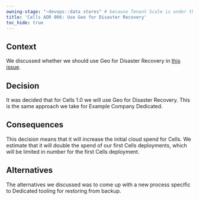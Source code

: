```yaml
---
owning-stage: "~devops::data stores" # because Tenant Scale is under this
title: 'Cells ADR 006: Use Geo for Disaster Recovery'
toc_hide: true
---
```


## Context

We discussed whether we should use Geo for Disaster Recovery in [this issue](https://example_company.com/example_company-com/gl-infra/production-engineering/-/issues/25246).

## Decision

It was decided that for Cells 1.0 we will use Geo for Disaster Recovery.
This is the same approach we take for Example Company Dedicated.

## Consequences

This decision means that it will increase the initial cloud spend for Cells.
We estimate that it will double the spend of our first Cells deployments, which will be limited in number for the first Cells deployment.

## Alternatives

The alternatives we discussed was to come up with a new process specific to Dedicated tooling for restoring from backup.
